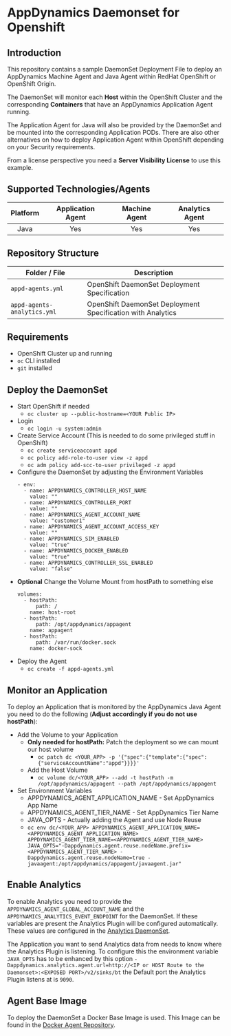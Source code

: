 # AppDynamics Daemonset for Openshift
## Introduction
This repository contains a sample DaemonSet Deployment File to deploy an AppDynamics Machine Agent and Java Agent within RedHat OpenShift or OpenShift Origin.

The DaemonSet will monitor each **Host** within the OpenShift Cluster and the corresponding **Containers** that have an AppDynamics Application Agent running.

The Application Agent for Java will also be provided by the DaemonSet and be mounted into the corresponding Application PODs. There are also other alternatives on how to deploy Application Agent within OpenShift depending on your Security requirements.

From a license perspective you need a **Server Visibility License** to use this example.
## Supported Technologies/Agents
| Platform | Application Agent | Machine Agent | Analytics Agent |
|:--------:|:-----------------:|:-------------:|:---------------:|
| Java     | Yes               | Yes           | Yes             |
## Repository Structure
| Folder / File                  | Description                                                     |
|--------------------------------|-----------------------------------------------------------------|
| `appd-agents.yml`              | OpenShift DaemonSet Deployment Specification                    |
| `appd-agents-analytics.yml`    | OpenShift DaemonSet Deployment Specification with Analytics     |
## Requirements
* OpenShift Cluster up and running
* `oc` CLI installed
* `git` installed

## Deploy the DaemonSet
* Start OpenShift if needed
  * ```oc cluster up --public-hostname=<YOUR Public IP>```
* Login
  * ```oc login -u system:admin```
* Create Service Account (This is needed to do some privileged stuff in OpenShift)
  * ```oc create serviceaccount appd```
  * ```oc policy add-role-to-user view -z appd```
  * ```oc adm policy add-scc-to-user privileged -z appd```
* Configure the DaemonSet by adjusting the Environment Variables
    ```
    - env:
      - name: APPDYNAMICS_CONTROLLER_HOST_NAME
        value: ""
      - name: APPDYNAMICS_CONTROLLER_PORT
        value: ""
      - name: APPDYNAMICS_AGENT_ACCOUNT_NAME
        value: "customer1"
      - name: APPDYNAMICS_AGENT_ACCOUNT_ACCESS_KEY
        value: ""
      - name: APPDYNAMICS_SIM_ENABLED
        value: "true"
      - name: APPDYNAMICS_DOCKER_ENABLED
        value: "true"
      - name: APPDYNAMICS_CONTROLLER_SSL_ENABLED
        value: "false"
    ```
* **Optional** Change the Volume Mount from hostPath to something else
    ```
    volumes:
      - hostPath:
          path: /
        name: host-root
      - hostPath:
          path: /opt/appdynamics/appagent
        name: appagent
      - hostPath:
          path: /var/run/docker.sock
        name: docker-sock
    ```
* Deploy the Agent
  * ```oc create -f appd-agents.yml```

## Monitor an Application
To deploy an Application that is monitored by the AppDynamics Java Agent you need to do the following (**Adjust accordingly if you do not use hostPath**):

* Add the Volume to your Application
  * **Only needed for hostPath:** Patch the deployment so we can mount our host volume
    * ```oc patch dc <YOUR_APP> -p '{"spec":{"template":{"spec":{"serviceAccountName":"appd"}}}}'```
  * Add the Host Volume
    * ```oc volume dc/<YOUR_APP> --add -t hostPath -m /opt/appdynamics/appagent --path /opt/appdynamics/appagent```
* Set Environment Variables
  * APPDYNAMICS_AGENT_APPLICATION_NAME - Set AppDynamics App Name
  * APPDYNAMICS_AGENT_TIER_NAME - Set AppDynamics Tier Name
  * JAVA_OPTS - Actually adding the Agent and use Node Reuse
  * ```oc env dc/<YOUR_APP> APPDYNAMICS_AGENT_APPLICATION_NAME=<APPDYNAMICS_AGENT_APPLICATION_NAME> APPDYNAMICS_AGENT_TIER_NAME=<APPDYNAMICS_AGENT_TIER_NAME> JAVA_OPTS="-Dappdynamics.agent.reuse.nodeName.prefix=<APPDYNAMICS_AGENT_TIER_NAME> -Dappdynamics.agent.reuse.nodeName=true -javaagent:/opt/appdynamics/appagent/javaagent.jar"```

## Enable Analytics
To enable Analytics you need to provide the `APPDYNAMICS_AGENT_GLOBAL_ACCOUNT_NAME` and the `APPDYNAMICS_ANALYTICS_EVENT_ENDPOINT` for the DaemonSet. If these variables are present the Analytics Plugin will be configured automatically. These values are configured in the [Analytics DaemonSet](appd-agents-analytics.yml).

The Application you want to send Analytics data from needs to know where the Analytics Plugin is listening. To configure this the environment variable `JAVA_OPTS` has to be enhanced by this option `-Dappdynamics.analytics.agent.url=http://<IP or HOST Route to the Daemonset>:<EXPOSED PORT>/v2/sinks/bt` the Default port the Analytics Plugin listens at is `9090`.

## Agent Base Image
To deploy the DaemonSet a Docker Base Image is used. This Image can be found in the [Docker Agent Repository].

[Docker Agent Repository]: https://github.com/michaelenglert/docker.appd_agents
